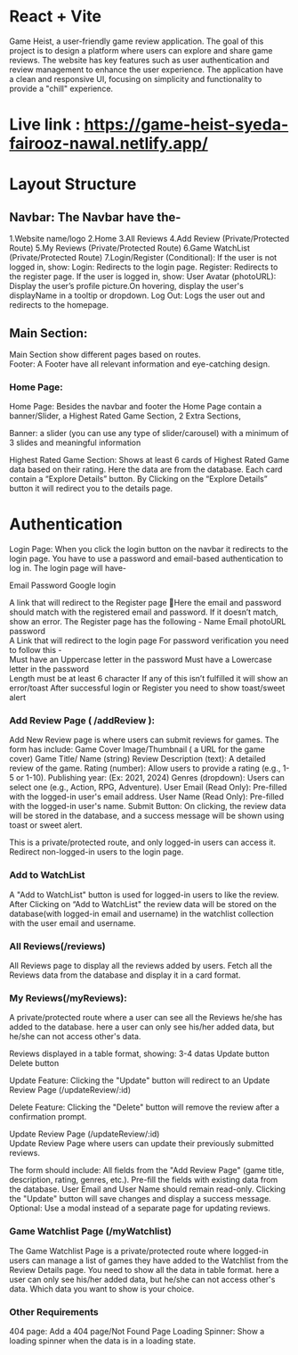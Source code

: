 # React + Vite
Game Heist, a user-friendly game review application. The goal of this project is to design a platform where users can explore and share game reviews. The website has key features such as user authentication and review management to enhance the user experience. The application have a clean and responsive UI, focusing on simplicity and functionality to provide a "chill" experience. 

# Live link : https://game-heist-syeda-fairooz-nawal.netlify.app/

# Layout Structure

## Navbar: The Navbar have the- 

1.Website name/logo
2.Home
3.All Reviews
4.Add Review (Private/Protected Route)
5.My Reviews (Private/Protected Route)
6.Game WatchList (Private/Protected Route)
7.Login/Register (Conditional):
   If the user is not logged in, show:
   Login: Redirects to the login page.
   Register: Redirects to the register page.
   If the user is logged in, show:
   User Avatar (photoURL): Display the user’s profile picture.On hovering, display the user's displayName in a tooltip or dropdown.
   Log Out: Logs the user out and redirects to the homepage.

## Main Section:  

Main Section show different pages based on routes.  
Footer: A Footer have  all relevant information and eye-catching design.

### Home Page: 


Home Page:  Besides the navbar and footer the Home Page contain a banner/Slider, a Highest Rated Game Section, 2 Extra Sections, 


Banner: a slider (you can use any type of slider/carousel)  with a minimum of 3 slides and  meaningful information

Highest Rated Game Section:  Shows at least 6 cards of Highest Rated Game data based on their rating. Here the data are from the database. Each card contain a “Explore Details” button. 
By Clicking on the “Explore Details” button it will redirect you to the details page.

# Authentication

 Login Page: When you click the login button on the navbar it redirects to the login page. You have to use a password and email-based authentication to log in. The login page will have-  

Email 
Password 
Google login

A link that will redirect to the Register page 
🎯Here the email and password should match with the registered email and password. If it doesn’t match, show an error. 
 The Register page has the following - 
Name 
Email 
photoURL 
password  
A Link that will redirect to the login page 
  For password verification you need to follow this -  
Must have an Uppercase letter in the password 
Must have a Lowercase letter in the password  
Length must be at least 6 character 
If any of this isn’t fulfilled it will show an error/toast
After successful login or Register you need to show toast/sweet alert 

### Add Review Page ( /addReview ): 

Add New Review page is where users can submit reviews for games. The form has include:
Game Cover Image/Thumbnail ( a URL for the game cover)
Game Title/ Name (string)
Review Description (text): A detailed review of the game.
Rating (number): Allow users to provide a rating (e.g., 1-5 or 1-10).
Publishing year: (Ex: 2021, 2024) 
Genres (dropdown): Users can select one (e.g., Action, RPG, Adventure).
User Email (Read Only): Pre-filled with the logged-in user's email address.
User Name (Read Only): Pre-filled with the logged-in user's name.
Submit Button: On clicking, the review data will be stored in the database, and a success message will be shown using toast or sweet alert. 

This is a private/protected route, and only logged-in users can access it. Redirect non-logged-in users to the login page.

### Add to WatchList

A "Add to WatchList" button is used for logged-in users to like the review. 
After Clicking on “Add to WatchList" the review data will be stored on the database(with logged-in email and username)  in the watchlist collection with the user email and username. 

### All Reviews(/reviews) 
All Reviews page to display all the reviews added by users.
Fetch all the Reviews data from the database and display it in a card format.

### My  Reviews(/myReviews): 
A private/protected route where a user can see all the Reviews he/she has added to the database. here a user can only see his/her added data, but he/she can not access other's data.

Reviews displayed in a table format, showing:
3-4 datas
Update button
Delete button

Update Feature:
Clicking the "Update" button will redirect to an Update Review Page (/updateReview/:id) 

Delete Feature:
Clicking the "Delete" button will remove the review after a confirmation prompt. 

Update Review Page (/updateReview/:id)  
Update Review Page where users can update their previously submitted reviews.

The form should include:
All fields from the "Add Review Page" (game title, description, rating, genres, etc.).
Pre-fill the fields with existing data from the database.
User Email and User Name should remain read-only.
Clicking the "Update" button will save changes and display a success message.
Optional: Use a modal instead of a separate page for updating reviews. 

### Game Watchlist Page (/myWatchlist)
The Game Watchlist Page is a private/protected route where logged-in users can manage a list of games they have added to the Watchlist from the Review Details page. You need to show all the data in table format. here a user can only see his/her added data, but he/she can not access other's data. Which data you want to show is your choice. 



### Other Requirements 

404 page: Add a 404 page/Not Found Page
Loading Spinner: Show a loading spinner when the data is in a loading state. 
